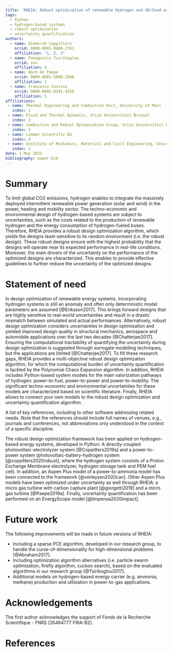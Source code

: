 ```yaml
---
title: 'RHEIA: Robust optimization of renewable Hydrogen and dErIved energy cArrier systems'
tags:
  - Python
  - hydrogen-based systems
  - robust optimization
  - uncertainty quantification
authors:
  - name: Diederik Coppitters
    orcid: 0000-0001-9480-2781
    affiliation: "1, 2, 3"
  - name: Panagiotis Tsirikoglou
    orcid: xxx
    affiliation: 4
  - name: Ward De Paepe
    orcid: 0000-0001-5008-2946
    affiliation: 1
  - name: Francesco Contino
    orcid: 0000-0002-8341-4350
    affiliation: 5
affiliations:
 - name: Thermal Engineering and Combustion Unit, University of Mons
   index: 1
 - name: Fluid and Thermal Dynamics, Vrije Universiteit Brussel
   index: 2
 - name: Combustion and Robust Optimization Group, Vrije Universiteit Brussel and Université Libre de Bruxelles
   index: 3
 - name: Limmat Scientific AG
   index: 4
 - name: Institute of Mechanics, Materials and Civil Engineering, Université catholique de Louvain
   index: 5
date: 1 May 2021
bibliography: paper.bib
---
```


# Summary

To limit global CO2 emissions, hydrogen enables to integrate the massively deployed 
intermittent renewable power generation (solar and wind) in the power, heating
and mobility sector. The techno-economic and environmental design of 
hydrogen-based systems are subject to uncertainties, such as the costs related
to the production of renewable hydrogen and the energy consumption of hydrogen-fueled
buses. Therefore, RHEIA provides a robust design optimization algorithm, which 
yields the designs least-sensitive to its random environment (i.e. the robust design). 
These robust designs ensure with the highest probability that the designs will operate
near its expected performance in real-life conditions. 
Moreover, the main drivers of the uncertainty on the
performance of the optimized designs are characterized. This enables to provide
effective guidelines to further reduce the uncertainty of the optimized designs. 

# Statement of need

In design optimization of renewable energy systems, incorporating hydrogen systems
is still an anomaly and often only deterministic model 
parameters are assumed [@Eriksson2017]. This brings forward designs 
that are highly sensitive to real-world uncertainties and result in a drastic mismatch between simulated and actual performances.
Alternatively, robust design optimization considers uncertainties in design optimization
and yielded improved design quality in structural mechanics, aerospace and automobile applications over the last two decades [@Chatterjee2017].
Ensuring the computational tractability of quantifying the uncertainty during design optimization 
is suggested through surrogate modelling techniques,
but the applications are limited [@Chatterjee2017]. 
To fill these research gaps, RHEIA provides a multi-objective robust design optimization 
algorithm, for which the computational burden of uncertainty quantification is tackled
by the Polynomial Chaos Expansion algorithm. In addition, RHEIA includes Python-based
system models for the main valorization pathways of hydrogen: power-to-fuel, power-to-power
and power-to-mobility. The significant techno-economic and environmental uncertainties
for these models are characterized based on scientific literature.  Finally, RHEIA 
allows to connect your own models to the robust design optimization and uncertainty
quantification algorithm.   


A list of key references, including to other software addressing related needs. Note that the references should include full names of venues, e.g., journals and conferences, not abbreviations only understood in the context of a specific discipline.

The robust design optimization framework has been applied on hydrogen-based 
energy systems, developed in Python: A directly-coupled 
photovoltaic-electrolyzer system [@Coppitters2019a] and a power-to-power system 
(photovoltaic-battery-hydrogen system [@coppitters2020robust], where the 
hydrogen system consists of a Proton Exchange Membrane electrolyzer, hydrogen 
storage tank and PEM fuel cell). In addition, an Aspen Plus model of a 
power-to-ammonia model has been connected to the framework [@verleysen2020can].
Other Aspen Plus models have been optimized under uncertainty as well through 
RHEIA: a micro gas turbine with carbon capture plant [@giorgetti2019] and a 
micro gas turbine [@Paepe2019a]. Finally, uncertainty quantification has been
performed on an EnergyScope model [@limpensa2020impact].


# Future work

The following improvements will be made in future versions of RHEIA:
- Including a sparse PCE algorithm, developed in our research group, to handle the curse-of-dimensionality for high-dimensional problems [@Abraham2017].
- Including optimization algorithm alternatives (i.e. particle swarm optimization, firefly algorithm, cuckoo search), based on the evaluated algorithms in our research group [@Tsirikoglou2017].
- Additional models on hydrogen-based energy carrier (e.g. ammonia, methane) production and utilization in power-to-gas applications. 

# Acknowledgements

The first author acknowledges the support of Fonds de la Recherche Scientifique - FNRS [35484777 FRIA-B2].

# References